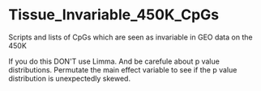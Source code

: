 # Tissue_Invariable_450K_CpGs
Scripts and lists of CpGs which are seen as invariable in GEO data on the 450K

If you do this DON'T use Limma. And be carefule about p value distributions. Permutate the main effect variable to see if the p value distribution is unexpectedly skewed.  
